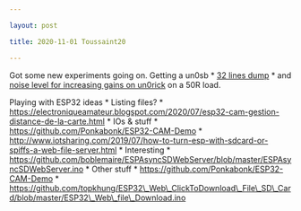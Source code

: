 ```yaml
---

layout: post

title: 2020-11-01 Toussaint20

---
```



Got some new experiments going on. Getting a un0sb \* [32 lines
dump](https://github.com/kelu124/echomods/blob/master/matty/20201031a/b.20201031a.ipynb)
\* and [noise level for increasing gains on
un0rick](https://github.com/kelu124/echomods/blob/master/matty/20201031a/c.20201031a.ipynb)
on a 50R load.

Playing with ESP32 ideas \* Listing files? \*
https://electroniqueamateur.blogspot.com/2020/07/esp32-cam-gestion-distance-de-la-carte.html
\* IOs & stuff \* https://github.com/Ponkabonk/ESP32-CAM-Demo \*
http://www.iotsharing.com/2019/07/how-to-turn-esp-with-sdcard-or-spiffs-a-web-file-server.html
\* Interesting \*
https://github.com/boblemaire/ESPAsyncSDWebServer/blob/master/ESPAsyncSDWebServer.ino
\* Other stuff \* https://github.com/Ponkabonk/ESP32-CAM-Demo \*
https://github.com/topkhung/ESP32\_Web\_ClickToDownload\_File\_SD\_Card/blob/master/ESP32\_Web\_file\_Download.ino

